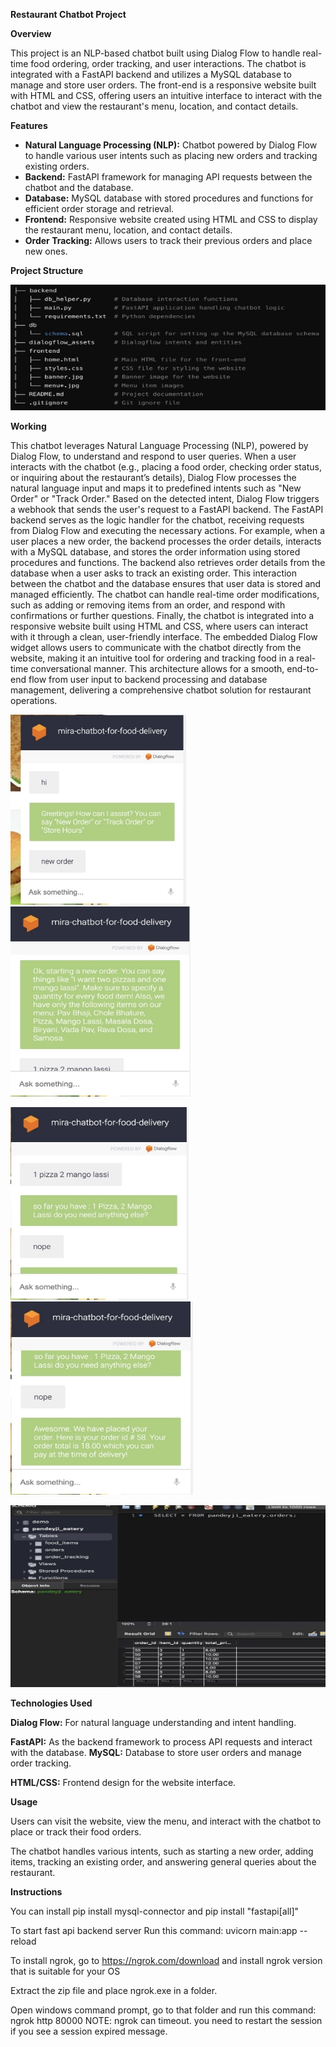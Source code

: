 **Restaurant Chatbot Project**

**Overview**

This project is an NLP-based chatbot built using Dialog Flow to handle real-time food ordering, order tracking, and user interactions. The chatbot is integrated with a FastAPI backend and utilizes a MySQL database to manage and store user orders. The front-end is a responsive website built with HTML and CSS, offering users an intuitive interface to interact with the chatbot and view the restaurant's menu, location, and contact details.

**Features**

- **Natural Language Processing (NLP):** Chatbot powered by Dialog Flow to handle various user intents such as placing new orders and tracking existing orders.
- **Backend:** FastAPI framework for managing API requests between the chatbot and the database.
- **Database:** MySQL database with stored procedures and functions for efficient order storage and retrieval.
- **Frontend:** Responsive website created using HTML and CSS to display the restaurant menu, location, and contact details.
- **Order Tracking:** Allows users to track their previous orders and place new ones.

**Project Structure**

![](structureproject.jpeg)

**Working**

This chatbot leverages Natural Language Processing (NLP), powered by Dialog Flow, to understand and respond to user queries. When a user interacts with the chatbot (e.g., placing a food order, checking order status, or inquiring about the restaurant’s details), Dialog Flow processes the natural language input and maps it to predefined intents such as "New Order" or "Track Order." Based on the detected intent, Dialog Flow triggers a webhook that sends the user's request to a FastAPI backend. The FastAPI backend serves as the logic handler for the chatbot, receiving requests from Dialog Flow and executing the necessary actions. For example, when a user places a new order, the backend processes the order details, interacts with a MySQL database, and stores the order information using stored procedures and functions. The backend also retrieves order details from the database when a user asks to track an existing order. This interaction between the chatbot and the database ensures that user data is stored and managed efficiently. The chatbot can handle real-time order modifications, such as adding or removing items from an order, and respond with confirmations or further questions. Finally, the chatbot is integrated into a responsive website built using HTML and CSS, where users can interact with it through a clean, user-friendly interface. The embedded Dialog Flow widget allows users to communicate with the chatbot directly from the website, making it an intuitive tool for ordering and tracking food in a real-time conversational manner. This architecture allows for a smooth, end-to-end flow from user input to backend processing and database management, delivering a comprehensive chatbot solution for restaurant operations.

![](working1.jpeg) ![](working2.jpeg)

![](working3.jpeg) ![](working4.jpeg)

![](working5.jpeg)

**Technologies Used**

**Dialog Flow:** For natural language understanding and intent handling.

**FastAPI:** As the backend framework to process API requests and interact with the database. **MySQL:** Database to store user orders and manage order tracking.

**HTML/CSS:** Frontend design for the website interface.

**Usage**

Users can visit the website, view the menu, and interact with the chatbot to place or track their food orders.

The chatbot handles various intents, such as starting a new order, adding items, tracking an existing order, and answering general queries about the restaurant.

**Instructions**

You can install pip install mysql-connector and pip install "fastapi[all]"

To start fast api backend server Run this command: uvicorn main:app --reload

To install ngrok, go to https://ngrok.com/download and install ngrok version that is suitable for your OS

Extract the zip file and place ngrok.exe in a folder.

Open windows command prompt, go to that folder and run this command: ngrok http 80000 NOTE: ngrok can timeout. you need to restart the session if you see a session expired message.
